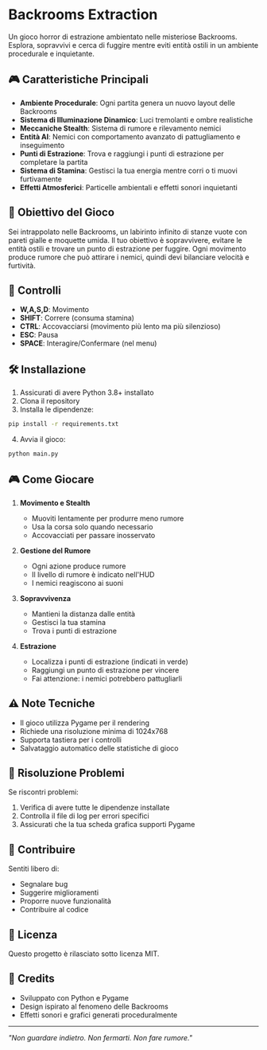 # Backrooms Extraction

Un gioco horror di estrazione ambientato nelle misteriose Backrooms. Esplora, sopravvivi e cerca di fuggire mentre eviti entità ostili in un ambiente procedurale e inquietante.

## 🎮 Caratteristiche Principali

- **Ambiente Procedurale**: Ogni partita genera un nuovo layout delle Backrooms
- **Sistema di Illuminazione Dinamico**: Luci tremolanti e ombre realistiche
- **Meccaniche Stealth**: Sistema di rumore e rilevamento nemici
- **Entità AI**: Nemici con comportamento avanzato di pattugliamento e inseguimento
- **Punti di Estrazione**: Trova e raggiungi i punti di estrazione per completare la partita
- **Sistema di Stamina**: Gestisci la tua energia mentre corri o ti muovi furtivamente
- **Effetti Atmosferici**: Particelle ambientali e effetti sonori inquietanti

## 🎯 Obiettivo del Gioco

Sei intrappolato nelle Backrooms, un labirinto infinito di stanze vuote con pareti gialle e moquette umida. Il tuo obiettivo è sopravvivere, evitare le entità ostili e trovare un punto di estrazione per fuggire. Ogni movimento produce rumore che può attirare i nemici, quindi devi bilanciare velocità e furtività.

## 🎹 Controlli

- **W,A,S,D**: Movimento
- **SHIFT**: Correre (consuma stamina)
- **CTRL**: Accovacciarsi (movimento più lento ma più silenzioso)
- **ESC**: Pausa
- **SPACE**: Interagire/Confermare (nel menu)

## 🛠️ Installazione

1. Assicurati di avere Python 3.8+ installato
2. Clona il repository
3. Installa le dipendenze:
```bash
pip install -r requirements.txt
```
4. Avvia il gioco:
```bash
python main.py
```

## 🎮 Come Giocare

1. **Movimento e Stealth**
   - Muoviti lentamente per produrre meno rumore
   - Usa la corsa solo quando necessario
   - Accovacciati per passare inosservato

2. **Gestione del Rumore**
   - Ogni azione produce rumore
   - Il livello di rumore è indicato nell'HUD
   - I nemici reagiscono ai suoni

3. **Sopravvivenza**
   - Mantieni la distanza dalle entità
   - Gestisci la tua stamina
   - Trova i punti di estrazione

4. **Estrazione**
   - Localizza i punti di estrazione (indicati in verde)
   - Raggiungi un punto di estrazione per vincere
   - Fai attenzione: i nemici potrebbero pattugliarli

## ⚠️ Note Tecniche

- Il gioco utilizza Pygame per il rendering
- Richiede una risoluzione minima di 1024x768
- Supporta tastiera per i controlli
- Salvataggio automatico delle statistiche di gioco

## 🐛 Risoluzione Problemi

Se riscontri problemi:
1. Verifica di avere tutte le dipendenze installate
2. Controlla il file di log per errori specifici
3. Assicurati che la tua scheda grafica supporti Pygame

## 🤝 Contribuire

Sentiti libero di:
- Segnalare bug
- Suggerire miglioramenti
- Proporre nuove funzionalità
- Contribuire al codice

## 📜 Licenza

Questo progetto è rilasciato sotto licenza MIT.

## 🎨 Credits

- Sviluppato con Python e Pygame
- Design ispirato al fenomeno delle Backrooms
- Effetti sonori e grafici generati proceduralmente

---

*"Non guardare indietro. Non fermarti. Non fare rumore."*
